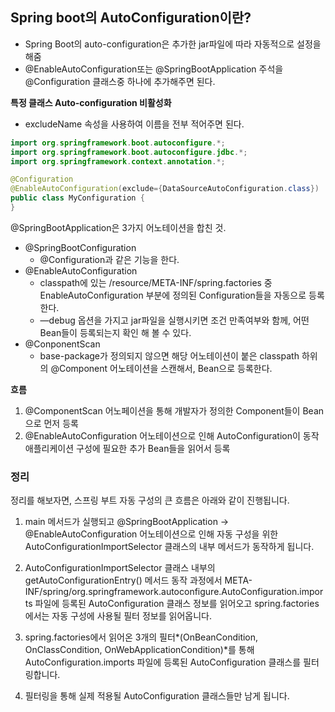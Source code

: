 ## Spring boot의 AutoConfiguration이란?

- Spring Boot의 auto-configuration은 추가한 jar파일에 따라 자동적으로 설정을 해줌
- @EnableAutoConfiguration또는 @SpringBootApplication 주석을 @Configuration 클래스중 하나에 추가해주면 된다.

**특정 클래스 Auto-configuration 비활성화**

- excludeName 속성을 사용하여 이름을 전부 적어주면 된다.

```java
import org.springframework.boot.autoconfigure.*;
import org.springframework.boot.autoconfigure.jdbc.*;
import org.springframework.context.annotation.*;

@Configuration
@EnableAutoConfiguration(exclude={DataSourceAutoConfiguration.class})
public class MyConfiguration {
}
```

@SpringBootApplication은 3가지 어노테이션을 합친 것.

- @SpringBootConfiguration
  - @Configuration과 같은 기능을 한다.
- @EnableAutoConfiguration
  - classpath에 있는 /resource/META-INF/spring.factories 중 EnableAutoConfiguration 부분에 정의된 Configuration들을 자동으로 등록한다.
  - —debug 옵션을 가지고 jar파일을 실행시키면 조건 만족여부와 함께, 어떤 Bean들이 등록되는지 확인 해 볼 수 있다.
- @ConponentScan
  - base-package가 정의되지 않으면 해당 어노테이션이 붙은 classpath 하위의 @Component 어노테이션을 스캔해서, Bean으로 등록한다.

**흐름**

1. @ComponentScan 어노페이션을 통해 개발자가 정의한 Component들이 Bean으로 먼저 등록
2. @EnableAutoConfiguration 어노테이션으로 인해 AutoConfiguration이 동작 애플리케이션 구성에 필요한 추가 Bean들을 읽어서 등록

### **정리**

정리를 해보자면, 스프링 부트 자동 구성의 큰 흐름은 아래와 같이 진행됩니다.

1. main 메서드가 실행되고 @SpringBootApplication -> @EnableAutoConfiguration 어노테이션으로 인해 자동 구성을 위한 AutoConfigurationImportSelector 클래스의 내부 메서드가 동작하게 됩니다.

2. AutoConfigurationImportSelector 클래스 내부의 getAutoConfigurationEntry() 메서드 동작 과정에서 META-INF/spring/org.springframework.autoconfigure.AutoConfiguration.imports 파일에 등록된 AutoConfiguration 클래스 정보를 읽어오고 spring.factories에서는 자동 구성에 사용될 필터 정보를 읽어옵니다.

3. spring.factories에서 읽어온 3개의 필터*(OnBeanCondition, OnClassCondition, OnWebApplicationCondition)*를 통해 AutoConfiguration.imports 파일에 등록된 AutoConfiguration 클래스를 필터링합니다.

4. 필터링을 통해 실제 적용될 AutoConfiguration 클래스들만 남게 됩니다.